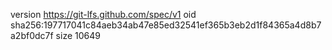 version https://git-lfs.github.com/spec/v1
oid sha256:197717041c84aeb34ab47e85ed32541ef365b3eb2d1f84365a4d8b7a2bf0dc7f
size 10649
